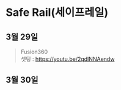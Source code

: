 # Safe Rail(세이프레일)
## 3월 29일
>Fusion360   
셋팅 : https://youtu.be/2qdINNAendw

## 3월 30일
                                                                                                                                                                                                                                                                                                                                                                                                                                                                                                                                                                                                                                                                                                                                                                                                                                                                                                                                                                                                                                                                                                                                       
